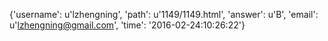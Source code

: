 {'username': u'lzhengning', 'path': u'1149/1149.html', 'answer': u'B', 'email': u'lzhengning@gmail.com', 'time': '2016-02-24:10:26:22'}